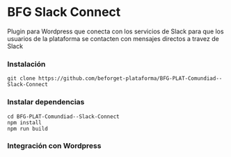 
# BFG Slack Connect

Plugin para Wordpress que conecta con los servicios de Slack para que los usuarios de la plataforma se contacten con mensajes directos a travez de Slack

### Instalación

    git clone https://github.com/beforget-plataforma/BFG-PLAT-Comundiad--Slack-Connect

### Instalar dependencias

    cd BFG-PLAT-Comundiad--Slack-Connect
    npm install
    npm run build
 
### Integración con Wordpress